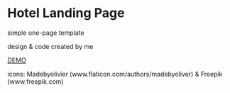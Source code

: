 <h1>Hotel Landing Page</h1>

<p>simple one-page template</p>
<p>design & code created by me</p>
<p><a href="https://aleksbass.github.io/hotel-landing-page/" target="_blank">DEMO</a></p>

<p>icons: Madebyolivier (www.flaticon.com/authors/madebyoliver) & Freepik (www.freepik.com)</p>
